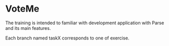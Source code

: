 VoteMe
======

The training is intended to familiar with development application with Parse and its main features.

Each branch named taskX corresponds to one of exercise.
